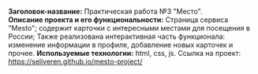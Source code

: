 **Заголовок-название:** Практическая работа №3 "Место".  
**Описание проекта и его функциональности:** Страница сервиса "Mesto"; содержит карточки с интересными местами для посещения в России; Также реализована интерактивная часть функционала: изменение информации в профиле, добавление новых карточек и прочее.
**Используемые технологии:** html, css, js.
Ссылка на проект: https://seliveren.github.io/mesto-project/
